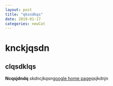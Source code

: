 ```yaml
---
layout: post
title: "qksndkqs"
date: 2019-01-17
categories: newCat
---
```


# knckjqsdn

## clqsdklqs

**Ncqsjdndq**
*skdncjkqsn*[google home page](google.com)qsjkdnjn

